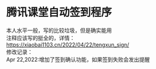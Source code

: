 # 腾讯课堂自动签到程序
本人水平一般，写的比较垃圾，但是确实能用<br>
注释应该写的挺全的，详情：https://xiaobai1103.cn/2022/04/22/tengxun_sign/<br>
修改记录：<br>
  Apr 22,2022:增加了签到确认功能，如果签到失败会发出提醒
